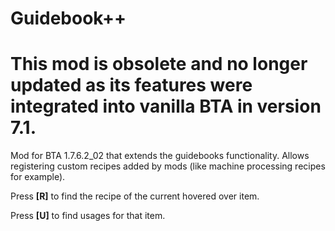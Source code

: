 # Guidebook++

# This mod is obsolete and no longer updated as its features were integrated into vanilla BTA in version 7.1.

Mod for BTA 1.7.6.2_02 that extends the guidebooks functionality. Allows registering custom recipes added by mods (like machine processing recipes for example).

Press **[R]** to find the recipe of the current hovered over item.

Press **[U]** to find usages for that item.
